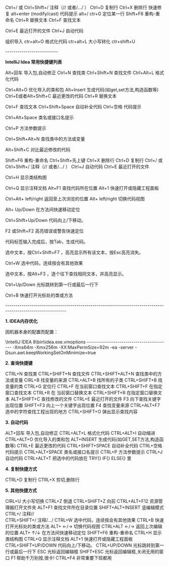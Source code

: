 Ctrl+/ 或 Ctrl+Shift+/ 注释（// 或者/*...*/ ）
Ctrl+D 复制行
Ctrl+X 删除行
快速修复 alt+enter (modify/cast)
代码提示 alt+/
ctr+G 定位某一行
Shift+F6 重构-重命名
Ctrl+R 替换文本
Ctrl+F 查找文本


Ctrl+E 最近打开的文件
Ctrl+J 自动代码

组织导入 ctr+alt+O
格式化代码 ctr+alt+L
大小写转化 ctr+shift+U

\--------------------------

**IntelliJ Idea 常用快捷键列表**

 

Alt+回车 导入包,自动修正
Ctrl+N  查找类
Ctrl+Shift+N 查找文件
Ctrl+Alt+L 格式化代码

Ctrl+Alt+O 优化导入的类和包
Alt+Insert 生成代码(如get,set方法,构造函数等)
Ctrl+E或者Alt+Shift+C 最近更改的代码
Ctrl+R 替换文本

Ctrl+F 查找文本
Ctrl+Shift+Space 自动补全代码
Ctrl+空格 代码提示

Ctrl+Alt+Space 类名或接口名提示

Ctrl+P 方法参数提示

Ctrl+Shift+Alt+N 查找类中的方法或变量

Alt+Shift+C 对比最近修改的代码

 

Shift+F6 重构-重命名
Ctrl+Shift+先上键
Ctrl+X 删除行
Ctrl+D 复制行
Ctrl+/ 或 Ctrl+Shift+/ 注释（// 或者/*...*/ ）
Ctrl+J 自动代码
Ctrl+E 最近打开的文件

Ctrl+H 显示类结构图

Ctrl+Q 显示注释文档
Alt+F1 查找代码所在位置
Alt+1 快速打开或隐藏工程面板

Ctrl+Alt+ left/right 返回至上次浏览的位置
Alt+ left/right 切换代码视图

Alt+ Up/Down 在方法间快速移动定位

Ctrl+Shift+Up/Down 代码向上/下移动。

F2 或Shift+F2 高亮错误或警告快速定位

 

代码标签输入完成后，按Tab，生成代码。

选中文本，按Ctrl+Shift+F7 ，高亮显示所有该文本，按Esc高亮消失。

Ctrl+W 选中代码，连续按会有其他效果

选中文本，按Alt+F3 ，逐个往下查找相同文本，并高亮显示。

Ctrl+Up/Down 光标跳转到第一行或最后一行下

Ctrl+B 快速打开光标处的类或方法 

\------------------------------------------------------------------------------------------------------------

**1. IDEA内存优化**

因机器本身的配置而配置：

\IntelliJ IDEA 8\bin\idea.exe.vmoptions 
\----------------------------------------- 
-Xms64m 
-Xmx256m 
-XX:MaxPermSize=92m 
-ea 
-server 
-Dsun.awt.keepWorkingSetOnMinimize=true

 

**2. 查询快捷键**

CTRL+N  查找类 
CTRL+SHIFT+N 查找文件 
CTRL+SHIFT+ALT+N 查找类中的方法或变量 
CIRL+B  找变量的来源 
CTRL+ALT+B 找所有的子类 
CTRL+SHIFT+B 找变量的类 
CTRL+G  定位行 
CTRL+F  在当前窗口查找文本 
CTRL+SHIFT+F 在指定窗口查找文本 
CTRL+R  在 当前窗口替换文本 
CTRL+SHIFT+R 在指定窗口替换文本 
ALT+SHIFT+C 查找修改的文件 
CTRL+E  最近打开的文件 
F3  向下查找关键字出现位置 
SHIFT+F3 向上一个关键字出现位置 
F4  查找变量来源 
CTRL+ALT+F7 选中的字符查找工程出现的地方 
CTRL+SHIFT+O 弹出显示查找内容

 

**3. 自动代码**

ALT+回车 导入包,自动修正 
CTRL+ALT+L 格式化代码 
CTRL+ALT+I 自动缩进 
CTRL+ALT+O 优化导入的类和包 
ALT+INSERT 生成代码(如GET,SET方法,构造函数等) 
CTRL+E 最近更改的代码 
CTRL+SHIFT+SPACE 自动补全代码 
CTRL+空格 代码提示 
CTRL+ALT+SPACE 类名或接口名提示 
CTRL+P  方法参数提示 
CTRL+J  自动代码 
CTRL+ALT+T 把选中的代码放在 TRY{} IF{} ELSE{} 里

 

**4. 复制快捷方式**

CTRL+D  复制行 
CTRL+X  剪切,删除行 

 

**5. 其他快捷方式**

CIRL+U  大小写切换 
CTRL+Z  倒退 
CTRL+SHIFT+Z 向前 
CTRL+ALT+F12 资源管理器打开文件夹 
ALT+F1  查找文件所在目录位置 
SHIFT+ALT+INSERT 竖编辑模式 
CTRL+/  注释//  
CTRL+SHIFT+/ 注释/*...*/ 
CTRL+W  选中代码，连续按会有其他效果 
CTRL+B  快速打开光标处的类或方法 
ALT+ ←/→ 切换代码视图 
CTRL+ALT ←/→ 返回上次编辑的位置 
ALT+ ↑/↓ 在方法间快速移动定位 
SHIFT+F6 重构-重命名 
CTRL+H  显示类结构图 
CTRL+Q  显示注释文档 
ALT+1  快速打开或隐藏工程面板 
CTRL+SHIFT+UP/DOWN 代码向上/下移动。 
CTRL+UP/DOWN 光标跳转到第一行或最后一行下 
ESC  光标返回编辑框 
SHIFT+ESC 光标返回编辑框,关闭无用的窗口 
F1  帮助千万别按,很卡! 
CTRL+F4  非常重要下班都用